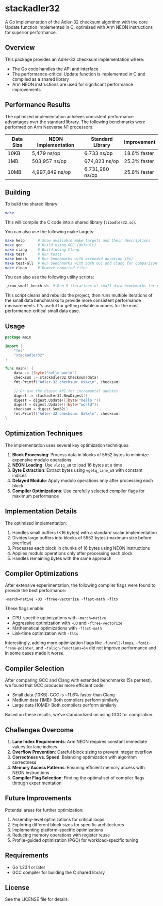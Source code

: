 # stackadler32

A Go implementation of the Adler-32 checksum algorithm with the core Update function implemented in C, optimized with Arm NEON instructions for superior performance.

## Overview

This package provides an Adler-32 checksum implementation where:
- The Go code handles the API and interface
- The performance-critical Update function is implemented in C and compiled as a shared library
- Arm NEON instructions are used for significant performance improvements

## Performance Results

The optimized implementation achieves consistent performance advantages over the standard library. The following benchmarks were performed on Arm Neoverse N1 processors:

| Data Size | NEON Implementation | Standard Library | Improvement  |
|-----------|---------------------|------------------|--------------|
| 10KB      | 5,479 ns/op         | 6,733 ns/op      | 18.6% faster |
| 1MB       | 503,957 ns/op       | 674,823 ns/op    | 25.3% faster |
| 10MB      | 4,997,849 ns/op     | 6,731,980 ns/op  | 25.8% faster |

## Building

To build the shared library:

```bash
make
```

This will compile the C code into a shared library (`libadler32.so`).

You can also use the following make targets:

```bash
make help      # Show available make targets and their descriptions
make gcc       # Build using GCC (default)
make clang     # Build using Clang
make test      # Run tests
make bench     # Run benchmarks with extended duration (5s)
make test-all  # Run benchmarks with both GCC and Clang for comparison
make clean     # Remove compiled files
```

You can also use the following utility scripts:

```bash
./run_small_bench.sh  # Run 5 iterations of small data benchmarks for more stable measurements
```

This script cleans and rebuilds the project, then runs multiple iterations of the small data benchmarks to provide more consistent performance measurements. It's useful for getting reliable numbers for the most performance-critical small data case.

## Usage

```go
package main

import (
    "fmt"
    "stackadler32"
)

func main() {
    data := []byte("hello world")
    checksum := stackadler32.Checksum(data)
    fmt.Printf("Adler-32 checksum: 0x%x\n", checksum)
    
    // Or use the digest API for incremental updates
    digest := stackadler32.NewDigest()
    digest = digest.Update([]byte("hello "))
    digest = digest.Update([]byte("world"))
    checksum = digest.Sum32()
    fmt.Printf("Adler-32 checksum: 0x%x\n", checksum)
}
```

## Optimization Techniques

The implementation uses several key optimization techniques:

1. **Block Processing**: Process data in blocks of 5552 bytes to minimize expensive modulo operations
2. **NEON Loading**: Use `vld1q_u8` to load 16 bytes at a time
3. **Byte Extraction**: Extract bytes using `vgetq_lane_u8` with constant indices
4. **Delayed Modulo**: Apply modulo operations only after processing each block
5. **Compiler Optimizations**: Use carefully selected compiler flags for maximum performance

## Implementation Details

The optimized implementation:

1. Handles small buffers (<16 bytes) with a standard scalar implementation
2. Divides large buffers into blocks of 5552 bytes (maximum size before overflow)
3. Processes each block in chunks of 16 bytes using NEON instructions
4. Applies modulo operations only after processing each block
5. Handles remaining bytes with the same approach

## Compiler Optimizations

After extensive experimentation, the following compiler flags were found to provide the best performance:

```
-march=native -O3 -ftree-vectorize -ffast-math -flto
```

These flags enable:
- CPU-specific optimizations with `-march=native`
- Aggressive optimization with `-O3` and `-ftree-vectorize`
- Mathematical optimizations with `-ffast-math`
- Link-time optimization with `-flto`

Interestingly, adding more optimization flags like `-funroll-loops`, `-fomit-frame-pointer`, and `-falign-functions=64` did not improve performance and in some cases made it worse.

## Compiler Selection

After comparing GCC and Clang with extended benchmarks (5s per test), we found that GCC produces more efficient code:

- Small data (10KB): GCC is ~11.6% faster than Clang
- Medium data (1MB): Both compilers perform similarly
- Large data (10MB): Both compilers perform similarly

Based on these results, we've standardized on using GCC for compilation.

## Challenges Overcome

1. **Lane Index Requirements**: Arm NEON requires constant immediate values for lane indices
2. **Overflow Prevention**: Careful block sizing to prevent integer overflow
3. **Correctness vs. Speed**: Balancing optimization with algorithm correctness
4. **Memory Access Patterns**: Ensuring efficient memory access with NEON instructions
5. **Compiler Flag Selection**: Finding the optimal set of compiler flags through experimentation

## Future Improvements

Potential areas for further optimization:

1. Assembly-level optimizations for critical loops
2. Exploring different block sizes for specific architectures
3. Implementing platform-specific optimizations
4. Reducing memory operations with register reuse
5. Profile-guided optimization (PGO) for workload-specific tuning

## Requirements

- Go 1.23.1 or later
- GCC compiler for building the C shared library

## License

See the LICENSE file for details.
